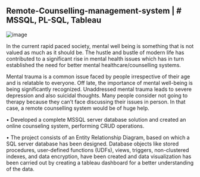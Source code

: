 ## Remote-Counselling-management-system | # MSSQL, PL-SQL, Tableau
![image](https://github.com/dhirthacker7/Remote-Counselling-management-system/assets/46825149/f9128e4f-afa2-43d0-8e6d-fe52f0208832)

In the current rapid paced society, mental well being is something that is not valued as much as it should be. The hustle and bustle of modern life has contributed to a significant rise in mental health issues which has in turn established the need for better mental healthcare/counselling systems. 


Mental trauma is a common issue faced by people irrespective of their age and is relatable to everyone. Off late, the importance of mental well-being is being significantly recognized. Unaddressed mental trauma leads to severe depression and also suicidal thoughts. Many people consider not going to therapy because they can’t face discussing their issues in person. In that case, a remote counselling system would be of huge help.


•	Developed a complete MSSQL server database solution and created an online counseling system, performing CRUD operations. 

•	The project consists of an Entity Relationship Diagram, based on which a SQL server database has been designed. Database objects like stored procedures, user-defined functions (UDFs), views, triggers, non-clustered indexes, and data encryption, have been created and data visualization has been carried out by creating a tableau dashboard for a better understanding of the data.
